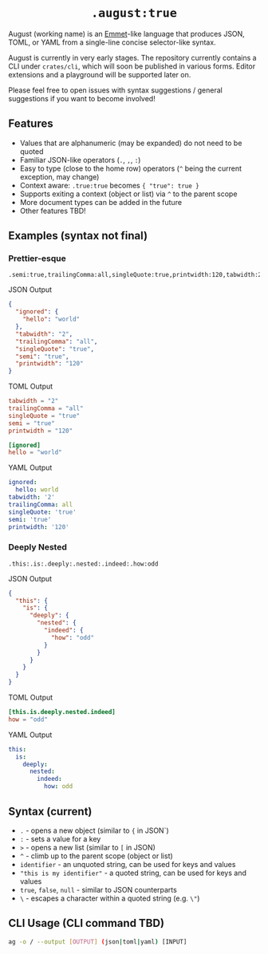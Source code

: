 <h1 align="center"><code>.august:true</code></h1>

August (working name) is an [Emmet](https://github.com/emmetio/emmet)-like language that produces JSON, TOML, or YAML from a single-line concise selector-like syntax. 

August is currently in very early stages. The repository currently contains a CLI under `crates/cli`, which will soon be published in various forms. Editor extensions and a playground will be supported later on.

Please feel free to open issues with syntax suggestions / general suggestions if you want to become involved!

## Features

- Values that are alphanumeric (may be expanded) do not need to be quoted
- Familiar JSON-like operators (`.`, `,`, `:`)
- Easy to type (close to the home row) operators (`^` being the current exception, may change)
- Context aware: `.true:true` becomes `{ "true": true }`
- Supports exiting a context (object or list) via `^` to the parent scope
- More document types can be added in the future
- Other features TBD!

## Examples (syntax not final)

### Prettier-esque

```
.semi:true,trailingComma:all,singleQuote:true,printwidth:120,tabwidth:2,ignored:.hello:world
````

JSON Output

```json
{
  "ignored": {
    "hello": "world"
  },
  "tabwidth": "2",
  "trailingComma": "all",
  "singleQuote": "true",
  "semi": "true",
  "printwidth": "120"
}
```

TOML Output

```toml
tabwidth = "2"
trailingComma = "all"
singleQuote = "true"
semi = "true"
printwidth = "120"

[ignored]
hello = "world"
```

YAML Output

```yaml
ignored:
  hello: world
tabwidth: '2'
trailingComma: all
singleQuote: 'true'
semi: 'true'
printwidth: '120'
```

### Deeply Nested

```
.this:.is:.deeply:.nested:.indeed:.how:odd
```

JSON Output

```json
{
  "this": {
    "is": {
      "deeply": {
        "nested": {
          "indeed": {
            "how": "odd"
          }
        }
      }
    }
  }
}
```

TOML Output

```toml
[this.is.deeply.nested.indeed]
how = "odd"
```

YAML Output

```yaml
this:
  is:
    deeply:
      nested:
        indeed:
          how: odd
```

## Syntax (current)

- `.` - opens a new object (similar to `{` in JSON`)
- `:` - sets a value for a key
- `>` - opens a new list (similar to `[` in JSON)
- `^` - climb up to the parent scope (object or list)
- `identifier` - an unquoted string, can be used for keys and values
- `"this is my identifier"` - a quoted string, can be used for keys and values
- `true`, `false`, `null` - similar to JSON counterparts
- `\` - escapes a character within a quoted string (e.g. `\"`)

## CLI Usage (CLI command TBD)

```sh
ag -o / --output [OUTPUT] (json|toml|yaml) [INPUT]
```
